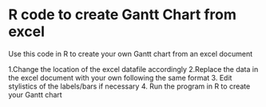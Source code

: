 # R code to create Gantt Chart from excel

Use this code in R to create your own Gantt chart from an excel document

1.Change the location of the excel datafile accordingly 
2.Replace the data in the excel document with your own following the same format 
3. Edit stylistics of the labels/bars if necessary 
4. Run the program in R to create your Gantt chart
